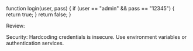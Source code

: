 function login(user, pass) {
    if (user == "admin" && pass == "12345") {
        return true;
    }
    return false;
}


Review:

Security: Hardcoding credentials is insecure. Use environment variables or authentication services.
